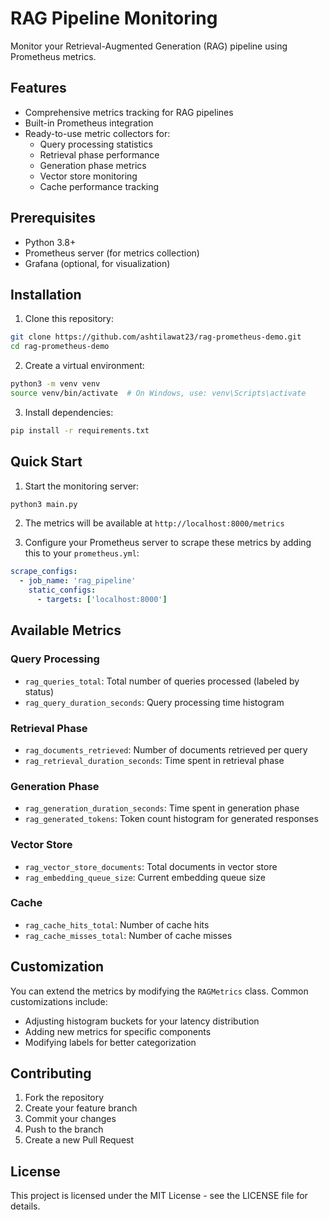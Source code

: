 # RAG Pipeline Monitoring

Monitor your Retrieval-Augmented Generation (RAG) pipeline using Prometheus metrics.

## Features

- Comprehensive metrics tracking for RAG pipelines
- Built-in Prometheus integration
- Ready-to-use metric collectors for:
  - Query processing statistics
  - Retrieval phase performance
  - Generation phase metrics
  - Vector store monitoring
  - Cache performance tracking

## Prerequisites

- Python 3.8+
- Prometheus server (for metrics collection)
- Grafana (optional, for visualization)

## Installation

1. Clone this repository:
```bash
git clone https://github.com/ashtilawat23/rag-prometheus-demo.git
cd rag-prometheus-demo
```

2. Create a virtual environment:
```bash
python3 -m venv venv
source venv/bin/activate  # On Windows, use: venv\Scripts\activate
```

3. Install dependencies:
```bash
pip install -r requirements.txt
```

## Quick Start

1. Start the monitoring server:
```bash
python3 main.py
```

2. The metrics will be available at `http://localhost:8000/metrics`

3. Configure your Prometheus server to scrape these metrics by adding this to your `prometheus.yml`:
```yaml
scrape_configs:
  - job_name: 'rag_pipeline'
    static_configs:
      - targets: ['localhost:8000']
```

## Available Metrics

### Query Processing
- `rag_queries_total`: Total number of queries processed (labeled by status)
- `rag_query_duration_seconds`: Query processing time histogram

### Retrieval Phase
- `rag_documents_retrieved`: Number of documents retrieved per query
- `rag_retrieval_duration_seconds`: Time spent in retrieval phase

### Generation Phase
- `rag_generation_duration_seconds`: Time spent in generation phase
- `rag_generated_tokens`: Token count histogram for generated responses

### Vector Store
- `rag_vector_store_documents`: Total documents in vector store
- `rag_embedding_queue_size`: Current embedding queue size

### Cache
- `rag_cache_hits_total`: Number of cache hits
- `rag_cache_misses_total`: Number of cache misses

## Customization

You can extend the metrics by modifying the `RAGMetrics` class. Common customizations include:

- Adjusting histogram buckets for your latency distribution
- Adding new metrics for specific components
- Modifying labels for better categorization

## Contributing

1. Fork the repository
2. Create your feature branch
3. Commit your changes
4. Push to the branch
5. Create a new Pull Request

## License

This project is licensed under the MIT License - see the LICENSE file for details.